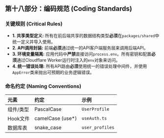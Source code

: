 ## **第十八部分：编码规范 (Coding Standards)**

### **关键规则 (Critical Rules)**

* **1. 共享类型定义:** 所有在前后端共享的数据结构类型**必须**在`packages/shared`中统一定义并导入使用。
* **2. API调用封装:** 前端**必须**通过统一的API客户端服务层来调用后端API。
* **3. 环境变量隔离:** 应用代码中**严禁**直接访问`process.env`。所有密钥和配置**必须**通过Cloudflare Worker运行时注入的`env`对象来访问。
* **4. 统一错误处理:** 所有API路由**必须**使用统一的错误处理中间件，并使用`AppError`类来抛出可预期的业务逻辑错误。

### **命名约定 (Naming Conventions)**

| 元素     | 约定                | 示例              |
|:------ |:----------------- |:--------------- |
| 组件/类型  | PascalCase        | `UserProfile`   |
| Hook文件 | camelCase (use\*) | `useAuth.ts`    |
| 数据库表   | snake\_case       | `user_profiles` |